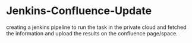 # Jenkins-Confluence-Update
creating a jenkins pipeline to run the task in the private cloud and fetched the information and upload the results on the confluence page/space.
